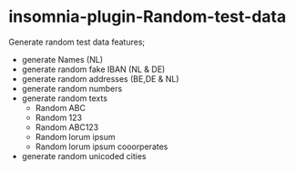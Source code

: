 # insomnia-plugin-Random-test-data 
Generate random test data 
features;
- generate Names (NL)
- generate random fake IBAN  (NL & DE)
- generate random addresses (BE,DE & NL)
- generate random numbers
- generate random texts 
	- Random ABC
	- Random 123
	- Random ABC123
	- Random lorum ipsum
	- Random lorum ipsum cooorperates
- generate random unicoded cities

